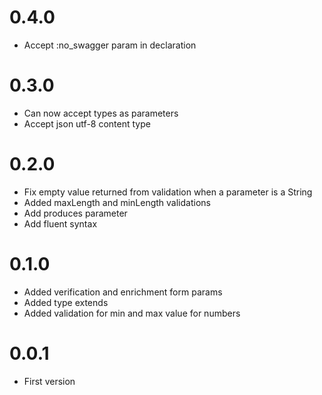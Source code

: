 # 0.4.0

- Accept :no_swagger param in declaration

# 0.3.0

- Can now accept types as parameters
- Accept json utf-8 content type

# 0.2.0

- Fix empty value returned from validation when a parameter is a String
- Added maxLength and minLength validations
- Add produces parameter
- Add fluent syntax

# 0.1.0

- Added verification and enrichment form params
- Added type extends
- Added validation for min and max value for numbers

# 0.0.1

- First version